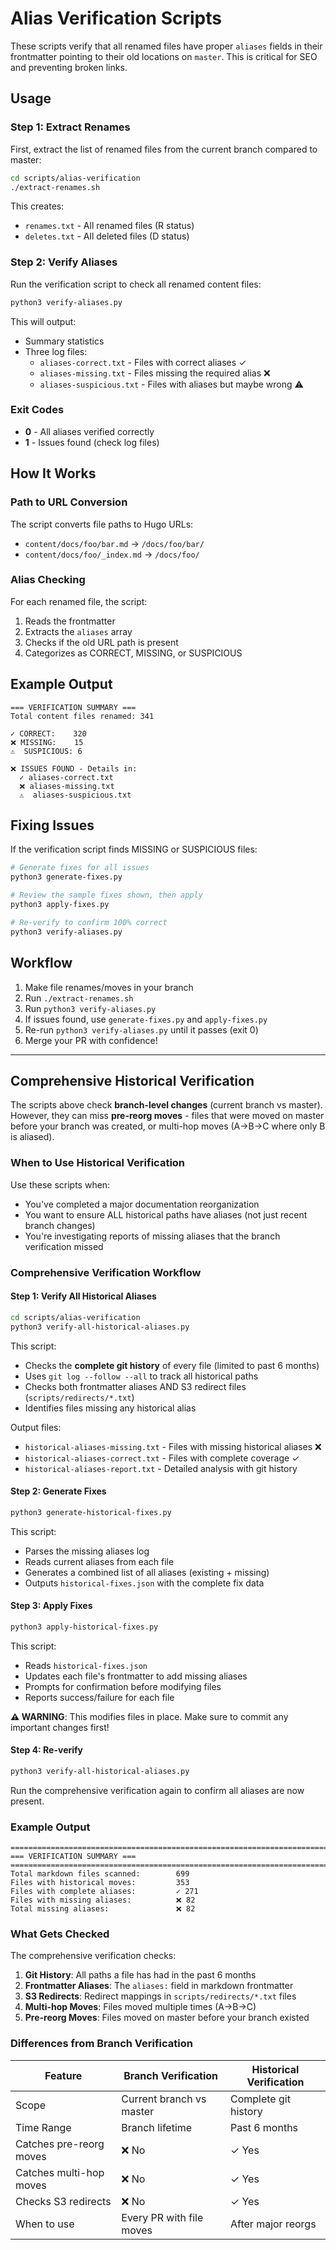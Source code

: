 # Alias Verification Scripts

These scripts verify that all renamed files have proper `aliases` fields in their frontmatter pointing to their old locations on `master`. This is critical for SEO and preventing broken links.

## Usage

### Step 1: Extract Renames

First, extract the list of renamed files from the current branch compared to master:

```bash
cd scripts/alias-verification
./extract-renames.sh
```

This creates:
- `renames.txt` - All renamed files (R status)
- `deletes.txt` - All deleted files (D status)

### Step 2: Verify Aliases

Run the verification script to check all renamed content files:

```bash
python3 verify-aliases.py
```

This will output:
- Summary statistics
- Three log files:
  - `aliases-correct.txt` - Files with correct aliases ✓
  - `aliases-missing.txt` - Files missing the required alias ❌
  - `aliases-suspicious.txt` - Files with aliases but maybe wrong ⚠️

### Exit Codes

- **0** - All aliases verified correctly
- **1** - Issues found (check log files)

## How It Works

### Path to URL Conversion

The script converts file paths to Hugo URLs:

- `content/docs/foo/bar.md` → `/docs/foo/bar/`
- `content/docs/foo/_index.md` → `/docs/foo/`

### Alias Checking

For each renamed file, the script:
1. Reads the frontmatter
2. Extracts the `aliases` array
3. Checks if the old URL path is present
4. Categorizes as CORRECT, MISSING, or SUSPICIOUS

## Example Output

```
=== VERIFICATION SUMMARY ===
Total content files renamed: 341

✓ CORRECT:    320
❌ MISSING:    15
⚠️  SUSPICIOUS: 6

❌ ISSUES FOUND - Details in:
  ✓ aliases-correct.txt
  ❌ aliases-missing.txt
  ⚠️  aliases-suspicious.txt
```

## Fixing Issues

If the verification script finds MISSING or SUSPICIOUS files:

```bash
# Generate fixes for all issues
python3 generate-fixes.py

# Review the sample fixes shown, then apply
python3 apply-fixes.py

# Re-verify to confirm 100% correct
python3 verify-aliases.py
```

## Workflow

1. Make file renames/moves in your branch
2. Run `./extract-renames.sh`
3. Run `python3 verify-aliases.py`
4. If issues found, use `generate-fixes.py` and `apply-fixes.py`
5. Re-run `python3 verify-aliases.py` until it passes (exit 0)
6. Merge your PR with confidence!

---

## Comprehensive Historical Verification

The scripts above check **branch-level changes** (current branch vs master). However, they can miss **pre-reorg moves** - files that were moved on master before your branch was created, or multi-hop moves (A→B→C where only B is aliased).

### When to Use Historical Verification

Use these scripts when:
- You've completed a major documentation reorganization
- You want to ensure ALL historical paths have aliases (not just recent branch changes)
- You're investigating reports of missing aliases that the branch verification missed

### Comprehensive Verification Workflow

#### Step 1: Verify All Historical Aliases

```bash
cd scripts/alias-verification
python3 verify-all-historical-aliases.py
```

This script:
- Checks the **complete git history** of every file (limited to past 6 months)
- Uses `git log --follow --all` to track all historical paths
- Checks both frontmatter aliases AND S3 redirect files (`scripts/redirects/*.txt`)
- Identifies files missing any historical alias

Output files:
- `historical-aliases-missing.txt` - Files with missing historical aliases ❌
- `historical-aliases-correct.txt` - Files with complete coverage ✓
- `historical-aliases-report.txt` - Detailed analysis with git history

#### Step 2: Generate Fixes

```bash
python3 generate-historical-fixes.py
```

This script:
- Parses the missing aliases log
- Reads current aliases from each file
- Generates a combined list of all aliases (existing + missing)
- Outputs `historical-fixes.json` with the complete fix data

#### Step 3: Apply Fixes

```bash
python3 apply-historical-fixes.py
```

This script:
- Reads `historical-fixes.json`
- Updates each file's frontmatter to add missing aliases
- Prompts for confirmation before modifying files
- Reports success/failure for each file

**⚠️ WARNING**: This modifies files in place. Make sure to commit any important changes first!

#### Step 4: Re-verify

```bash
python3 verify-all-historical-aliases.py
```

Run the comprehensive verification again to confirm all aliases are now present.

### Example Output

```
================================================================================
=== VERIFICATION SUMMARY ===
================================================================================
Total markdown files scanned:        699
Files with historical moves:         353
Files with complete aliases:         ✓ 271
Files with missing aliases:          ❌ 82
Total missing aliases:               ❌ 82
```

### What Gets Checked

The comprehensive verification checks:
1. **Git History**: All paths a file has had in the past 6 months
1. **Frontmatter Aliases**: The `aliases:` field in markdown frontmatter
1. **S3 Redirects**: Redirect mappings in `scripts/redirects/*.txt` files
1. **Multi-hop Moves**: Files moved multiple times (A→B→C)
1. **Pre-reorg Moves**: Files moved on master before your branch existed

### Differences from Branch Verification

| Feature | Branch Verification | Historical Verification |
|---------|-------------------|------------------------|
| Scope | Current branch vs master | Complete git history |
| Time Range | Branch lifetime | Past 6 months |
| Catches pre-reorg moves | ❌ No | ✓ Yes |
| Catches multi-hop moves | ❌ No | ✓ Yes |
| Checks S3 redirects | ❌ No | ✓ Yes |
| When to use | Every PR with file moves | After major reorgs |
